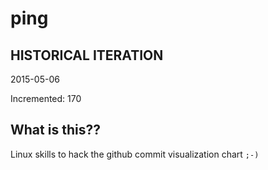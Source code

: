 # ping

## HISTORICAL ITERATION
2015-05-06

Incremented: 170

## What is this?? 
Linux skills to hack the github commit visualization chart `;-)`
